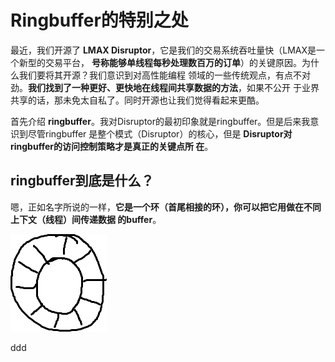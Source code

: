Ringbuffer的特别之处
================================================================================
最近，我们开源了 **LMAX Disruptor**，它是我们的交易系统吞吐量快（LMAX是一个新型的交易平台，
**号称能够单线程每秒处理数百万的订单**）的关键原因。为什么我们要将其开源？我们意识到对高性能编程
领域的一些传统观点，有点不对劲。**我们找到了一种更好、更快地在线程间共享数据的方法**，如果不公开
于业界共享的话，那未免太自私了。同时开源也让我们觉得看起来更酷。

首先介绍 **ringbuffer**。我对Disruptor的最初印象就是ringbuffer。但是后来我意识到尽管ringbuffer
是整个模式（Disruptor）的核心，但是 **Disruptor对ringbuffer的访问控制策略才是真正的关键点所
在**。

## ringbuffer到底是什么？
嗯，正如名字所说的一样，**它是一个环（首尾相接的环），你可以把它用做在不同上下文（线程）间传递数据
的buffer**。

![Ringbuffer图1](img/1.png)




































ddd
